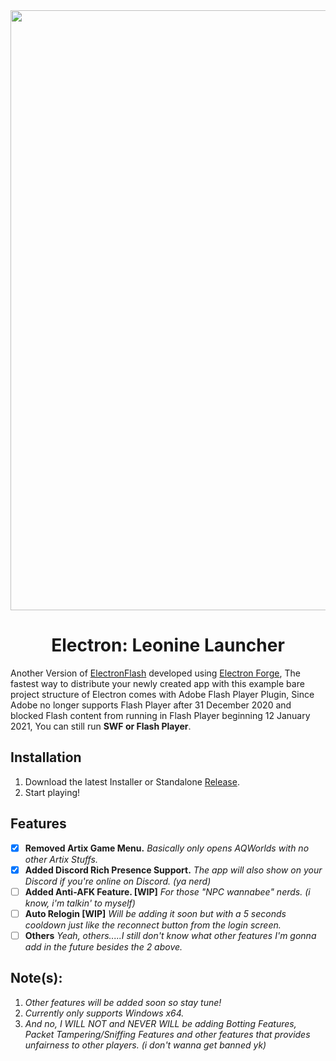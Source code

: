 <div align="center">
    <img src="https://github.com/Nereus-Agathosune/.github/blob/main/assets/Nereus-Banner.png" width="960px" style="max-width:100%;">
    <h1>Electron: Leonine Launcher</h1>
</div>

Another Version of [ElectronFlash](https://github.com/Loneth/ElectronFlash) developed using [Electron Forge](https://www.electronforge.io/), The fastest way to distribute your newly created app with this example bare project structure of Electron comes with Adobe Flash Player Plugin, Since Adobe no longer supports Flash Player after 31 December 2020 and blocked Flash content from running in Flash Player beginning 12 January 2021, You can still run **SWF or Flash Player**. 

## Installation
1. Download the latest Installer or Standalone [Release](https://github.com/Akumaaa-php/Leonine-Launcher/releases).
2. Start playing!

## Features
- [x] **Removed Artix Game Menu.** 
_Basically only opens AQWorlds with no other Artix Stuffs._
- [x] **Added Discord Rich Presence Support.**
_The app will also show on your Discord if you're online on Discord. (ya nerd)_
- [ ]  **Added Anti-AFK Feature. [WIP]**
_For those "NPC wannabee" nerds. (i know, i'm talkin' to myself)_ 
- [ ] **Auto Relogin [WIP]**
_Will be adding it soon but with a 5 seconds cooldown just like the reconnect button from the login screen._
- [ ] **Others**
_Yeah, others.....I still don't know what other features I'm gonna add in the future besides the 2 above._

## Note(s):
1. _Other features will be added soon so stay tune!_
2. _Currently only supports Windows x64._
3. _And no, I WILL NOT and NEVER WILL be adding Botting Features, Packet Tampering/Sniffing Features and other features that provides unfairness to other players. (i don't wanna get banned yk)_
